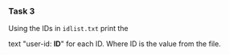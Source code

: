 ### Task 3
Using the IDs in `idlist.txt` print the 

text "user-id: **ID**" for each ID. Where ID is the value from the file.



